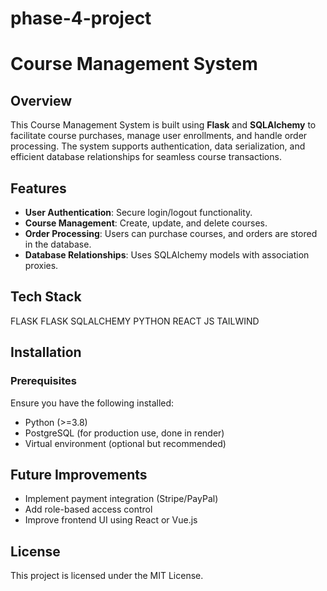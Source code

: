 # phase-4-project
# Course Management System

## Overview
This Course Management System is built using **Flask** and **SQLAlchemy** to facilitate course purchases, manage user enrollments, and handle order processing. The system supports authentication, data serialization, and efficient database relationships for seamless course transactions.

## Features
- **User Authentication**: Secure login/logout functionality.
- **Course Management**: Create, update, and delete courses.
- **Order Processing**: Users can purchase courses, and orders are stored in the database.
- **Database Relationships**: Uses SQLAlchemy models with association proxies.

## Tech Stack
FLASK
FLASK SQLALCHEMY
PYTHON
REACT
JS
TAILWIND

## Installation
### Prerequisites
Ensure you have the following installed:
- Python (>=3.8)
- PostgreSQL (for production use, done in render)
- Virtual environment (optional but recommended)


## Future Improvements
- Implement payment integration (Stripe/PayPal)
- Add role-based access control
- Improve frontend UI using React or Vue.js

## License
This project is licensed under the MIT License.


